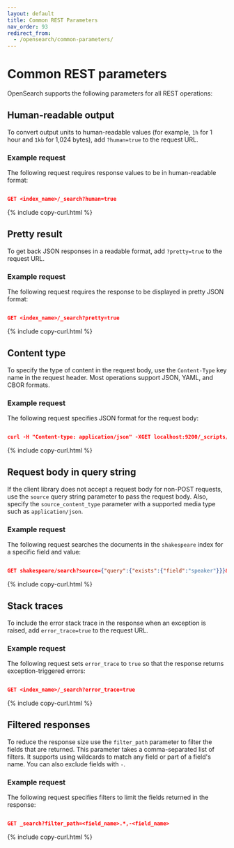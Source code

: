 ```yaml
---
layout: default
title: Common REST Parameters
nav_order: 93
redirect_from:
  - /opensearch/common-parameters/
---
```


# Common REST parameters

OpenSearch supports the following parameters for all REST operations:

## Human-readable output

To convert output units to human-readable values (for example, `1h` for 1 hour and `1kb` for 1,024 bytes), add `?human=true` to the request URL.  

### Example request

The following request requires response values to be in human-readable format:

```json

GET <index_name>/_search?human=true
```
{% include copy-curl.html %}

## Pretty result

To get back JSON responses in a readable format, add `?pretty=true` to the request URL.  

### Example request

The following request requires the response to be displayed in pretty JSON format:

```json

GET <index_name>/_search?pretty=true
```
{% include copy-curl.html %}

## Content type

To specify the type of content in the request body, use the `Content-Type` key name in the request header. Most operations support JSON, YAML, and CBOR formats.  

### Example request

The following request specifies JSON format for the request body:

```json

curl -H "Content-type: application/json" -XGET localhost:9200/_scripts/<template_name>
```
{% include copy-curl.html %}

## Request body in query string

If the client library does not accept a request body for non-POST requests, use the `source` query string parameter to pass the request body. Also, specify the `source_content_type` parameter with a supported media type such as `application/json`.  


### Example request

The following request searches the documents in the `shakespeare` index for a specific field and value:

```json

GET shakespeare/search?source={"query":{"exists":{"field":"speaker"}}}&source_content_type=application/json
```
{% include copy-curl.html %}

## Stack traces

To include the error stack trace in the response when an exception is raised, add `error_trace=true` to the request URL.  

### Example request

The following request sets `error_trace` to `true` so that the response returns exception-triggered errors:

```json

GET <index_name>/_search?error_trace=true
```
{% include copy-curl.html %}

## Filtered responses

To reduce the response size use the `filter_path` parameter to filter the fields that are returned. This parameter takes a comma-separated list of filters. It supports using wildcards to match any field or part of a field's name. You can also exclude fields with `-`.  

### Example request

The following request specifies filters to limit the fields returned in the response:

```json

GET _search?filter_path=<field_name>.*,-<field_name>
```
{% include copy-curl.html %}
